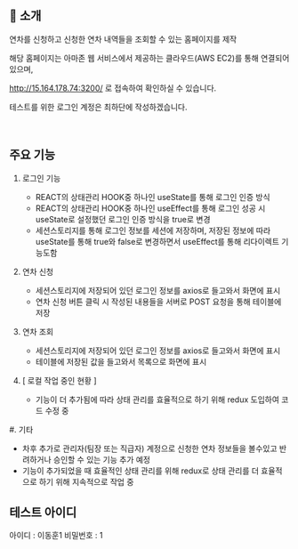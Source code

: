 

## 📝 소개

연차를 신청하고 신청한 연차 내역들을 조회할 수 있는 홈페이지를 제작

해당 홈페이지는 아마존 웹 서비스에서 제공하는 클라우드(AWS EC2)를 통해 연결되어있으며,

http://15.164.178.74:3200/ 로 접속하여 확인하실 수 있습니다.

테스트를 위한 로그인 계정은 최하단에 작성하겠습니다.

<br />

## 주요 기능

1. 로그인 기능
   - REACT의 상태관리 HOOK중 하나인 useState를 통해 로그인 인증 방식
   - REACT의 상태관리 HOOK중 하나인 useEffect를 통해 로그인 성공 시 useState로 설정했던 로그인 인증 방식을 true로 변경
   - 세션스토리지를 통해 로그인 정보를 세션에 저장하며, 저장된 정보에 따라 useState를 통해 true와 false로 변경하면서 useEffect를 통해 리다이렉트 기능도함
     
2. 연차 신청
   - 세션스토리지에 저장되어 있던 로그인 정보를 axios로 들고와서 화면에 표시
   - 연차 신청 버튼 클릭 시 작성된 내용들을 서버로 POST 요청을 통해 테이블에 저장

3. 연차 조회
   - 세션스토리지에 저장되어 있던 로그인 정보를 axios로 들고와서 화면에 표시
   - 테이블에 저장된 값을 들고와서 목록으로 화면에 표시

4. [ 로컬 작업 중인 현황 ]
   - 기능이 더 추가됨에 따라 상태 관리를 효율적으로 하기 위해 redux 도입하여 코드 수정 중


 #. 기타
   - 차후 추가로 관리자(팀장 또는 직급자) 계정으로 신청한 연차 정보들을 볼수있고 반려하거나 승인할 수 있는 기능 추가 예정
   - 기능이 추가되었을 때 효율적인 상태 관리를 위해 redux로 상태 관리를 더 효율적으로 하기 위해 지속적으로 작업 중


## 테스트 아이디

아이디 : 이동훈1
비밀번호 : 1
